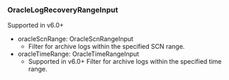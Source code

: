 ### OracleLogRecoveryRangeInput
Supported in v6.0+

- oracleScnRange: OracleScnRangeInput
  - Filter for archive logs within the specified SCN range.
- oracleTimeRange: OracleTimeRangeInput
  - Supported in v6.0+
      Filter for archive logs within the specified time range.
